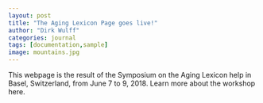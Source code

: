 ```yaml
---
layout: post
title: "The Aging Lexicon Page goes live!"
author: "Dirk Wulff"
categories: journal
tags: [documentation,sample]
image: mountains.jpg
---
```


This webpage is the result of the Symposium on the Aging Lexicon help in Basel, Switzerland, from June 7 to 9, 2018. Learn more about the workshop here. 
